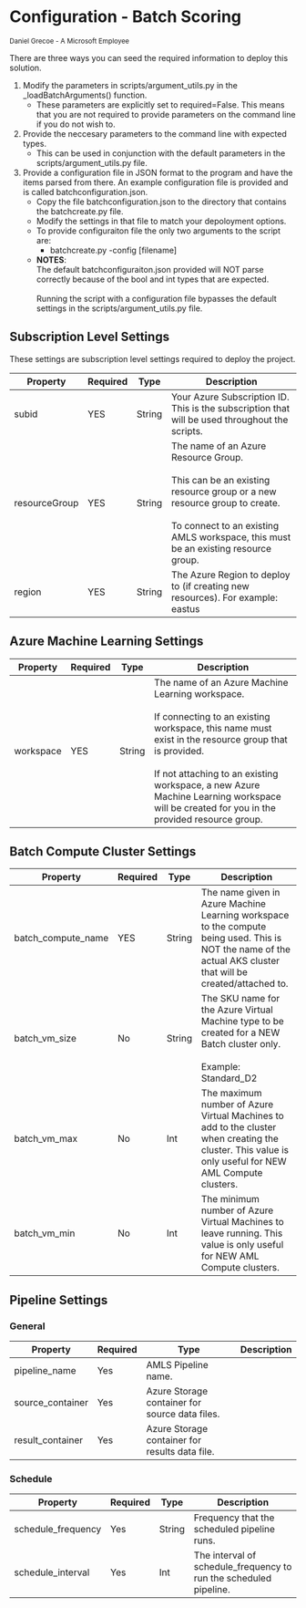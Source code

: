 # Configuration - Batch Scoring
<sup> Daniel Grecoe - A Microsoft Employee</sup>


There are three ways you can seed the required information to deploy this solution. 

1. Modify the parameters in scripts/argument_utils.py in the _loadBatchArguments() function. 
    - These parameters are explicitly set to required=False. This means that you are not required to provide parameters on the command line if you do not wish to. 
2. Provide the neccesary parameters to the command line with expected types. 
    - This can be used in conjunction with the default parameters in the scripts/argument_utils.py file. 
3. Provide a configuration file in JSON format to the program and have the items parsed from there. An example configuration file is provided and is called batchconfiguration.json. 
    - Copy the file batchconfiguration.json to the directory that contains the batchcreate.py file. 
    - Modify the settings in that file to match your depoloyment options. 
    - To provide configuraiton file the only two arguments to the script are:
        - batchcreate.py -config [filename]
    - <b>NOTES</b>: <br>The default batchconfiguraiton.json provided will NOT parse correctly because of the bool and int types that are expected.<br><br>Running the script with a configuration file bypasses the default settings in the scripts/argument_utils.py file. 

## Subscription Level Settings
These settings are subscription level settings required to deploy the project.

|Property|Required|Type|Description|
|--------|--------|-----|-----------|
|subid|YES|String|Your Azure Subscription ID. This is the subscription that will be used throughout the scripts.|
|resourceGroup|YES|String|The name of an Azure Resource Group.<br><br>This can be an existing resource group or a new resource group to create.<br><br>To connect to an existing AMLS workspace, this must be an existing resource group.|
|region|YES|String|The Azure Region to deploy to (if creating new resources). For example: eastus|


## Azure Machine Learning Settings

|Property|Required|Type|Description|
|--------|--------|-----|-----------|
|workspace|YES|String|The name of an Azure Machine Learning workspace.<br><br>If connecting to an existing workspace, this name must exist in the resource group that is provided.<br><br>If not attaching to an existing workspace, a new Azure Machine Learning workspace will be created for you in the provided resource group.|

## Batch Compute Cluster Settings

|Property|Required|Type|Description|
|--------|--------|-----|-----------|
|batch_compute_name|YES|String|The name given in Azure Machine Learning workspace to the compute being used. This is NOT the name of the actual AKS cluster that will be created/attached to.|
|batch_vm_size|No|String|The SKU name for the Azure Virtual Machine type to be created for a NEW Batch cluster only.<br><br>Example: Standard_D2|
|batch_vm_max|No|Int|The maximum number of Azure Virtual Machines to add to the cluster when creating the cluster. This value is only useful for NEW AML Compute clusters.|
|batch_vm_min|No|Int|The minimum number of Azure Virtual Machines to leave running.  This value is only useful for NEW AML Compute clusters.|

## Pipeline Settings

### General
|Property|Required|Type|Description|
|--------|--------|-----|-----------|
|pipeline_name|Yes|AMLS Pipeline name.|
|source_container|Yes| Azure Storage container for source data files.|
|result_container|Yes|Azure Storage container for results data file.|

### Schedule
|Property|Required|Type|Description|
|--------|--------|-----|-----------|
|schedule_frequency|Yes|String|Frequency that the scheduled pipeline runs.|
|schedule_interval|Yes|Int|The interval of schedule_frequency to run the scheduled pipeline.|

